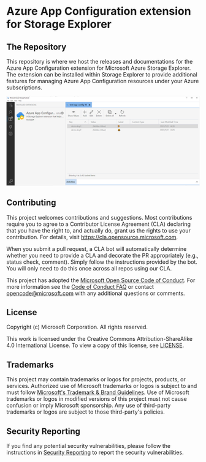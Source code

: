 # Azure App Configuration extension for Storage Explorer

## The Repository

This repository is where we host the releases and documentations for the Azure App Configuration extension for Microsoft Azure Storage Explorer. The extension can be installed within Storage Explorer to provide additional features for managing Azure App Configuration resources under your Azure subscriptions.

![Extension overview](./images/ExtensionOverview.PNG)

## Contributing

This project welcomes contributions and suggestions.  Most contributions require you to agree to a
Contributor License Agreement (CLA) declaring that you have the right to, and actually do, grant us
the rights to use your contribution. For details, visit https://cla.opensource.microsoft.com.

When you submit a pull request, a CLA bot will automatically determine whether you need to provide
a CLA and decorate the PR appropriately (e.g., status check, comment). Simply follow the instructions
provided by the bot. You will only need to do this once across all repos using our CLA.

This project has adopted the [Microsoft Open Source Code of Conduct](https://opensource.microsoft.com/codeofconduct/).
For more information see the [Code of Conduct FAQ](https://opensource.microsoft.com/codeofconduct/faq/) or
contact [opencode@microsoft.com](mailto:opencode@microsoft.com) with any additional questions or comments.

## License

Copyright (c) Microsoft Corporation. All rights reserved.

This work is licensed under the Creative Commons Attribution-ShareAlike 4.0 International License. To view a copy of this license, see [LICENSE](./LICENSE).

## Trademarks

This project may contain trademarks or logos for projects, products, or services. Authorized use of Microsoft trademarks or logos is subject to and must follow [Microsoft's Trademark & Brand Guidelines](https://www.microsoft.com/legal/intellectualproperty/trademarks/usage/general). Use of Microsoft trademarks or logos in modified versions of this project must not cause confusion or imply Microsoft sponsorship. Any use of third-party trademarks or logos are subject to those third-party's policies.

## Security Reporting

If you find any potential security vulnerabilities, please follow the instructions in [Security Reporting](./SECURITY.md) to report the security vulnerabilities.
